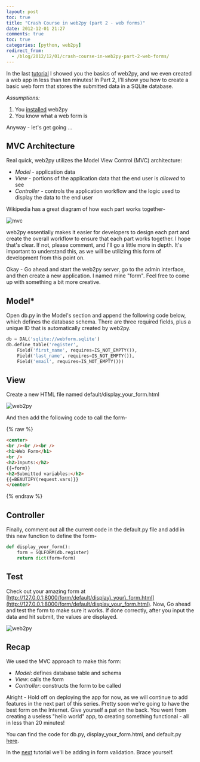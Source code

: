 ```yaml
---
layout: post
toc: true
title: "Crash Course in web2py (part 2 - web forms)"
date: 2012-12-01 21:27
comments: true
toc: true
categories: [python, web2py]
redirect_from:
  - /blog/2012/12/01/crash-course-in-web2py-part-2-web-forms/
---
```


In the last [tutorial](http://mherman.org/blog/2012/11/27/crash-course-in-web2py-part-1/) I showed you the basics of web2py, and we even created a web app in less than ten minutes! In Part 2, I'll show you how to create a basic web form that stores the submitted data in a SQLite database.

*Assumptions:*

1. You [installed](http://mherman.org/blog/2012/11/27/crash-course-in-web2py-part-1/) web2py
2. You know what a web form is

Anyway - let's get going ...

## MVC Architecture

Real quick, web2py utilizes the Model View Control (MVC) architecture:

*   *Model* - application data
*   *View* - portions of the application data that the end user is *allowed* to see
*   *Controller* - controls the application workflow and the logic used to display the data to the end user

Wikipedia has a great diagram of how each part works together-

![mvc](https://upload.wikimedia.org/wikipedia/commons/f/fd/MVC-Process.png)

web2py essentially makes it easier for developers to design each part and create the overall workflow to ensure that each part works together. I hope that's clear. If not, please comment, and I'll go a little more in depth. It's important to understand this, as we will be utilizing this form of development from this point on.

Okay - Go ahead and start the web2py server, go to the admin interface, and then create a new application. I named mine "form". Feel free to come up with something a bit more creative.

## Model*

Open db.py in the Model's section and append the following code below, which defines the database schema. There are three required fields, plus a unique ID that is automatically created by web2py.

``` python
db = DAL('sqlite://webform.sqlite')
db.define_table('register',
    Field('first_name', requires=IS_NOT_EMPTY()),
    Field('last_name', requires=IS_NOT_EMPTY()),
    Field('email', requires=IS_NOT_EMPTY()))
```

## View

Create a new HTML file named default/display\_your\_form.html

![web2py](http://www.backwardsteps.com/uploads/2012-11-30_2319.png)

And then add the following code to call the form-


{% raw %}
```html
<center>
<br /><br /><br />
<h1>Web Form</h1>
<br />
<h2>Inputs:</h2>
{{=form}}
<h2>Submitted variables:</h2>
{{=BEAUTIFY(request.vars)}}
</center>
```
{% endraw %}

## Controller

Finally, comment out all the current code in the default.py file and add in this new function to define the form-

``` python
def display_your_form():
    form = SQLFORM(db.register)
    return dict(form=form)
```

## Test

Check out your amazing form at [http://127.0.0.1:8000/form/default/display\_your\_form.html](http://127.0.0.1:8000/form/default/display_your_form.html). Now, Go ahead and test the form to make sure it works. If done correctly, after you input the data and hit submit, the values are displayed.

![web2py](http://www.backwardsteps.com/uploads/2012-11-30_2330.png)

## Recap

We used the MVC approach to make this form:

*   *Model*: defines database table and schema
*   *View*: calls the form
*   *Controller*: constructs the form to be called

Alright - Hold off on deploying the app for now, as we will continue to add features in the next part of this series. Pretty soon we're going to have the best form on the Internet. Give yourself a pat on the back. You went from creating a useless "hello world" app, to creating something functional - all in less than 20 minutes!

You can find the code for db.py, display\_your\_form.html, and default.py [here](https://github.com/mjhea0/web2py/tree/master/form%20-%20part%201).

In the [next](http://mherman.org/blog/2012/12/06/crash-course-in-web2py-part-3-form-validation/) tutorial we'll be adding in form validation. Brace yourself.
